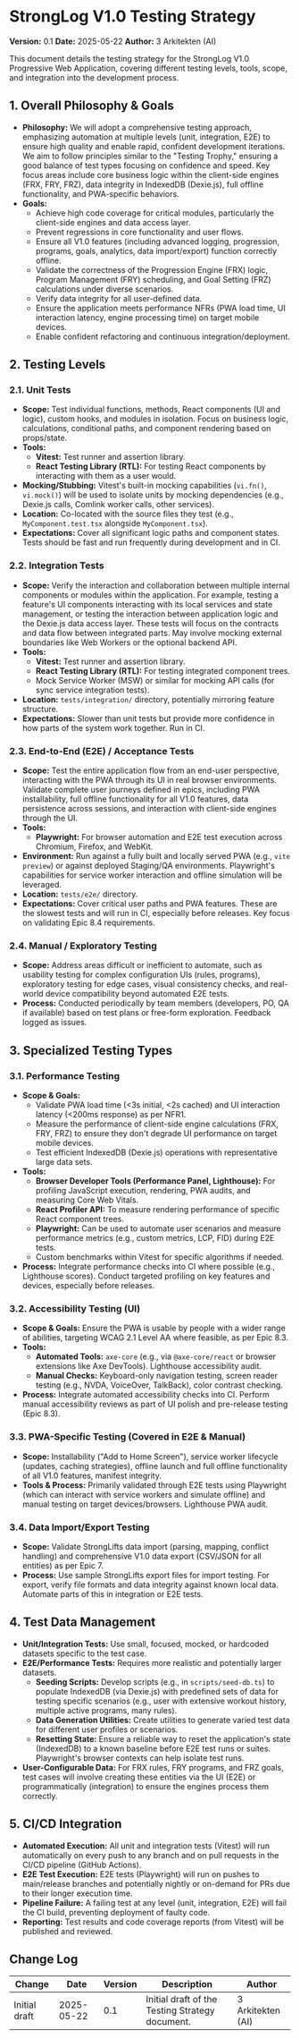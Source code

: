 # StrongLog V1.0 Testing Strategy

**Version:** 0.1
**Date:** 2025-05-22
**Author:** 3 Arkitekten (AI)

This document details the testing strategy for the StrongLog V1.0 Progressive Web Application, covering different testing levels, tools, scope, and integration into the development process.

## 1. Overall Philosophy & Goals

* **Philosophy:** We will adopt a comprehensive testing approach, emphasizing automation at multiple levels (unit, integration, E2E) to ensure high quality and enable rapid, confident development iterations. We aim to follow principles similar to the "Testing Trophy," ensuring a good balance of test types focusing on confidence and speed. Key focus areas include core business logic within the client-side engines (FRX, FRY, FRZ), data integrity in IndexedDB (Dexie.js), full offline functionality, and PWA-specific behaviors.
* **Goals:**
  * Achieve high code coverage for critical modules, particularly the client-side engines and data access layer.
  * Prevent regressions in core functionality and user flows.
  * Ensure all V1.0 features (including advanced logging, progression, programs, goals, analytics, data import/export) function correctly offline.
  * Validate the correctness of the Progression Engine (FRX) logic, Program Management (FRY) scheduling, and Goal Setting (FRZ) calculations under diverse scenarios.
  * Verify data integrity for all user-defined data.
  * Ensure the application meets performance NFRs (PWA load time, UI interaction latency, engine processing time) on target mobile devices.
  * Enable confident refactoring and continuous integration/deployment.

## 2. Testing Levels

### 2.1. Unit Tests

* **Scope:** Test individual functions, methods, React components (UI and logic), custom hooks, and modules in isolation. Focus on business logic, calculations, conditional paths, and component rendering based on props/state.
* **Tools:**
  * **Vitest:** Test runner and assertion library.
  * **React Testing Library (RTL):** For testing React components by interacting with them as a user would.
* **Mocking/Stubbing:** Vitest's built-in mocking capabilities (`vi.fn()`, `vi.mock()`) will be used to isolate units by mocking dependencies (e.g., Dexie.js calls, Comlink worker calls, other services).
* **Location:** Co-located with the source files they test (e.g., `MyComponent.test.tsx` alongside `MyComponent.tsx`).
* **Expectations:** Cover all significant logic paths and component states. Tests should be fast and run frequently during development and in CI.

### 2.2. Integration Tests

* **Scope:** Verify the interaction and collaboration between multiple internal components or modules within the application. For example, testing a feature's UI components interacting with its local services and state management, or testing the interaction between application logic and the Dexie.js data access layer. These tests will focus on the contracts and data flow between integrated parts. May involve mocking external boundaries like Web Workers or the optional backend API.
* **Tools:**
  * **Vitest:** Test runner and assertion library.
  * **React Testing Library (RTL):** For testing integrated component trees.
  * Mock Service Worker (MSW) or similar for mocking API calls (for sync service integration tests).
* **Location:** `tests/integration/` directory, potentially mirroring feature structure.
* **Expectations:** Slower than unit tests but provide more confidence in how parts of the system work together. Run in CI.

### 2.3. End-to-End (E2E) / Acceptance Tests

* **Scope:** Test the entire application flow from an end-user perspective, interacting with the PWA through its UI in real browser environments. Validate complete user journeys defined in epics, including PWA installability, full offline functionality for all V1.0 features, data persistence across sessions, and interaction with client-side engines through the UI.
* **Tools:**
  * **Playwright:** For browser automation and E2E test execution across Chromium, Firefox, and WebKit.
* **Environment:** Run against a fully built and locally served PWA (e.g., `vite preview`) or against deployed Staging/QA environments. Playwright's capabilities for service worker interaction and offline simulation will be leveraged.
* **Location:** `tests/e2e/` directory.
* **Expectations:** Cover critical user paths and PWA features. These are the slowest tests and will run in CI, especially before releases. Key focus on validating Epic 8.4 requirements.

### 2.4. Manual / Exploratory Testing

* **Scope:** Address areas difficult or inefficient to automate, such as usability testing for complex configuration UIs (rules, programs), exploratory testing for edge cases, visual consistency checks, and real-world device compatibility beyond automated E2E tests.
* **Process:** Conducted periodically by team members (developers, PO, QA if available) based on test plans or free-form exploration. Feedback logged as issues.

## 3. Specialized Testing Types

### 3.1. Performance Testing

* **Scope & Goals:**
  * Validate PWA load time (<3s initial, <2s cached) and UI interaction latency (<200ms response) as per NFR1.
  * Measure the performance of client-side engine calculations (FRX, FRY, FRZ) to ensure they don't degrade UI performance on target mobile devices.
  * Test efficient IndexedDB (Dexie.js) operations with representative large data sets.
* **Tools:**
  * **Browser Developer Tools (Performance Panel, Lighthouse):** For profiling JavaScript execution, rendering, PWA audits, and measuring Core Web Vitals.
  * **React Profiler API:** To measure rendering performance of specific React component trees.
  * **Playwright:** Can be used to automate user scenarios and measure performance metrics (e.g., custom metrics, LCP, FID) during E2E tests.
  * Custom benchmarks within Vitest for specific algorithms if needed.
* **Process:** Integrate performance checks into CI where possible (e.g., Lighthouse scores). Conduct targeted profiling on key features and devices, especially before releases.

### 3.2. Accessibility Testing (UI)

* **Scope & Goals:** Ensure the PWA is usable by people with a wider range of abilities, targeting WCAG 2.1 Level AA where feasible, as per Epic 8.3.
* **Tools:**
  * **Automated Tools:** `axe-core` (e.g., via `@axe-core/react` or browser extensions like Axe DevTools). Lighthouse accessibility audit.
  * **Manual Checks:** Keyboard-only navigation testing, screen reader testing (e.g., NVDA, VoiceOver, TalkBack), color contrast checking.
* **Process:** Integrate automated accessibility checks into CI. Perform manual accessibility reviews as part of UI polish and pre-release testing (Epic 8.3).

### 3.3. PWA-Specific Testing (Covered in E2E & Manual)

* **Scope:** Installability ("Add to Home Screen"), service worker lifecycle (updates, caching strategies), offline launch and full offline functionality of all V1.0 features, manifest integrity.
* **Tools & Process:** Primarily validated through E2E tests using Playwright (which can interact with service workers and simulate offline) and manual testing on target devices/browsers. Lighthouse PWA audit.

### 3.4. Data Import/Export Testing

* **Scope:** Validate StrongLifts data import (parsing, mapping, conflict handling) and comprehensive V1.0 data export (CSV/JSON for all entities) as per Epic 7.
* **Process:** Use sample StrongLifts export files for import testing. For export, verify file formats and data integrity against known local data. Automate parts of this in integration or E2E tests.

## 4. Test Data Management

* **Unit/Integration Tests:** Use small, focused, mocked, or hardcoded datasets specific to the test case.
* **E2E/Performance Tests:** Requires more realistic and potentially larger datasets.
  * **Seeding Scripts:** Develop scripts (e.g., in `scripts/seed-db.ts`) to populate IndexedDB (via Dexie.js) with predefined sets of data for testing specific scenarios (e.g., user with extensive workout history, multiple active programs, many rules).
  * **Data Generation Utilities:** Create utilities to generate varied test data for different user profiles or scenarios.
  * **Resetting State:** Ensure a reliable way to reset the application's state (IndexedDB) to a known baseline before E2E test runs or suites. Playwright's browser contexts can help isolate test runs.
* **User-Configurable Data:** For FRX rules, FRY programs, and FRZ goals, test cases will involve creating these entities via the UI (E2E) or programmatically (integration) to ensure the engines process them correctly.

## 5. CI/CD Integration

* **Automated Execution:** All unit and integration tests (Vitest) will run automatically on every push to any branch and on pull requests in the CI/CD pipeline (GitHub Actions).
* **E2E Test Execution:** E2E tests (Playwright) will run on pushes to main/release branches and potentially nightly or on-demand for PRs due to their longer execution time.
* **Pipeline Failure:** A failing test at any level (unit, integration, E2E) will fail the CI build, preventing deployment of faulty code.
* **Reporting:** Test results and code coverage reports (from Vitest) will be published and reviewed.

## Change Log

| Change        | Date         | Version | Description                                      | Author            |
|---------------|--------------|---------|--------------------------------------------------|-------------------|
| Initial draft | 2025-05-22   | 0.1     | Initial draft of the Testing Strategy document. | 3 Arkitekten (AI) |
